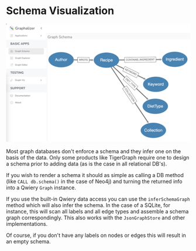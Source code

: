 # Schema Visualization


![schema](/schemaviz.png)

Most graph databases don't enforce a schema and they infer one on the basis of the data. Only some products like TigerGraph require one to design a schema prior to adding data (as is the case in all relational DB's).

If you wish to render a schema it should as simple as calling a DB method (like `CALL db.schema()` in the case of Neo4j) and turning the returned info into a Qwiery `Graph` instance.

If you use the built-in Qwiery data access you can use the `inferSchemaGraph` method which will also infer the schema. In the case of a SQLite, for instance, this will scan all labels and all edge types and assemble a schema graph correspondingly.
This also works with the `JsonGraphStore` and other implementations.

Of course, if you don't have any labels on nodes or edges this will result in an empty schema.


